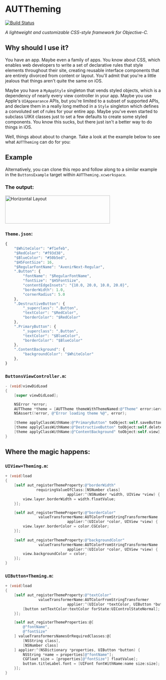 # AUTTheming

[![Build Status](https://travis-ci.org/erichoracek/AUTTheming.svg?branch=master)](https://travis-ci.org/erichoracek/AUTTheming)

_A lightweight and customizable CSS-style framework for Objective-C._

## Why should I use it?

You have an app. Maybe even a family of apps. You know about CSS, which enables web developers to write a set of declarative rules that style elements throughout their site, creating reusable interface components that are entirely divorced from content or layout. You'll admit that you're a little jealous that things aren't quite the same on iOS.

Maybe you have a `MyAppStyle` singleton that vends styled objects, which is a dependency of nearly every view controller in your app. Maybe you use Apple's `UIAppearance` APIs, but you're limited to a subset of supported APIs, and declare them in a really long method in a `Style` singleton which defines a convoluted set of rules for your entire app. Maybe you've even started to subclass UIKit classes just to set a few defaults to create some styled components. You know this sucks, but there just isn't a better way to do things in iOS.

Well, things about about to change. Take a look at the example below to see what `AUTTheming` can do for you:

## Example

Alternatively, you can clone this repo and follow along to a similar example in the `ButtonsExample` target within `AUTTheming.xcworkspace`.

### The output:

<!-- <img src="README/buttons.png" alt="Horizontal Layout" height="91" width="339" /> -->
<img src="https://github.com/erichoracek/AUTTheming/blob/master/README/Buttons.png?raw=true" alt="Horizontal Layout" height="91" width="339" />

### `Theme.json`:

```javascript
{
    "$WhiteColor": "#f1efeb",
    "$RedColor": "#f93d38",
    "$BlueColor": "#50b5ed",
    "$H5FontSize": 16,
    "$RegularFontName": "AvenirNext-Regular",
    ".Button": {
        "fontName": "$RegularFontName",
        "fontSize": "$H5FontSize",
        "contentEdgeInsets": "{10.0, 20.0, 10.0, 20.0}",
        "borderWidth": 1.0,
        "cornerRadius": 5.0
    },
    ".DestructiveButton": {
        "_superclass": ".Button",
        "textColor": "$RedColor",
        "borderColor": "$RedColor"
    },
    ".PrimaryButton": {
        "_superclass": ".Button",
        "textColor": "$BlueColor",
        "borderColor": "$BlueColor"
    },
    ".ContentBackground": {
        "backgroundColor": "$WhiteColor"
    },
}
```

### `ButtonsViewController.m`:

```objective-c
- (void)viewDidLoad
{
    [super viewDidLoad];

    NSError *error;
    AUTTheme *theme = [AUTTheme themeWithThemeNamed:@"Theme" error:&error];
    NSAssert(!error, @"Error loading theme %@", error);
    
    [theme applyClassWithName:@"PrimaryButton" toObject:self.saveButton];
    [theme applyClassWithName:@"DestructiveButton" toObject:self.deleteButton];
    [theme applyClassWithName:@"ContentBackground" toObject:self.view];
}
```

## Where the magic happens:

### `UIView+Theming.m`:
```objective-c
+ (void)load
{
    [self aut_registerThemeProperty:@"borderWidth"
              requiringValueOfClass:[NSNumber class]
                            applier:^(NSNumber *width, UIView *view) {
        view.layer.borderWidth = width.floatValue;
    }];

    [self aut_registerThemeProperty:@"borderColor"
               valueTransformerName:AUTColorFromStringTransformerName
                            applier:^(UIColor *color, UIView *view) {
        view.layer.borderColor = color.CGColor;
    }];
    
    [self aut_registerThemeProperty:@"backgroundColor"
               valueTransformerName:AUTColorFromStringTransformerName
                            applier:^(UIColor *color, UIView *view) {
        view.backgroundColor = color;
    }];
}
```

### `UIButton+Theming.m`:

```objective-c
+ (void)load
{
    [self aut_registerThemeProperty:@"textColor"
               valueTransformerName:AUTColorFromStringTransformer
                            applier:^(UIColor *textColor, UIButton *button) {
        [button setTextColor:textColor forState:UIControlStateNormal];
    }];

    [self aut_registerThemeProperties:@[
        @"fontName",
        @"fontSize"
    ] valueTransformersNamesOrRequiredClasses:@[
        [NSString class],
        [NSNumber class]
    ] applier:^(NSDictionary *properties, UIButton *button) {
        NSString *name = properties[@"fontName"];
        CGFloat size = [properties[@"fontSize"] floatValue];
        button.titleLabel.font = [UIFont fontWithName:name size:size];
    }];
}
```
